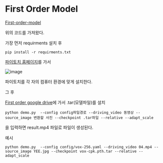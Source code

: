 # First Order Model

[First-order-model](https://github.com/AliaksandrSiarohin/first-order-model)

위의 코드를 가져왔다.



가장 먼저 requirments 설치 후

```
pip install -r requirments.txt
```



[파이토치 홈페이지](https://pytorch.org/)를 가서

![image](https://user-images.githubusercontent.com/34182908/86527336-f7555700-bed8-11ea-8577-6a467b08422d.png)

파이토치를 각 자의 컴퓨터 환경에 맞게 설치한다.



그 후

[First order google drive](https://drive.google.com/drive/folders/1kZ1gCnpfU0BnpdU47pLM_TQ6RypDDqgw)에 가서 .tar(모델파일)를 설치



```
python demo.py  --config config파일경로 --driving_video 동영상 --source_image 변환할 사진 --checkpoint .tar파일 --relative --adapt_scale
```

을 입력하면 result.mp4 파일로 파일이 생성된다.



예시

```
python demo.py  --config config/vox-256.yaml --driving_video 04.mp4 --source_image YEE.jpg --checkpoint vox-cpk.pth.tar --relative --adapt_scale
```


